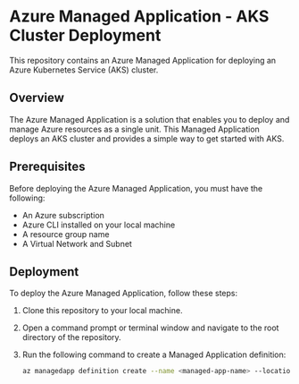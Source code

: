 # Azure Managed Application - AKS Cluster Deployment

This repository contains an Azure Managed Application for deploying an Azure Kubernetes Service (AKS) cluster.

## Overview

The Azure Managed Application is a solution that enables you to deploy and manage Azure resources as a single unit. This Managed Application deploys an AKS cluster and provides a simple way to get started with AKS.

## Prerequisites

Before deploying the Azure Managed Application, you must have the following:

- An Azure subscription
- Azure CLI installed on your local machine
- A resource group name
- A Virtual Network and Subnet

## Deployment

To deploy the Azure Managed Application, follow these steps:

1. Clone this repository to your local machine.
2. Open a command prompt or terminal window and navigate to the root directory of the repository.
3. Run the following command to create a Managed Application definition:

   ```bash
   az managedapp definition create --name <managed-app-name> --location <location> --resource-group <resource-group-name> --lock-level ReadOnly --display-name <display-name> --description <description> --authorizations <authorizations> --package-file-uri <package-file-uri>
   ```
